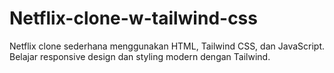 # Netflix-clone-w-tailwind-css
Netflix clone sederhana menggunakan HTML, Tailwind CSS, dan JavaScript.   Belajar responsive design dan styling modern dengan Tailwind.
